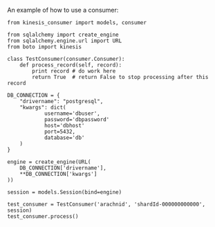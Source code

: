  
 An example of how to use a consumer:

    from kinesis_consumer import models, consumer

    from sqlalchemy import create_engine
    from sqlalchemy.engine.url import URL
    from boto import kinesis

    class TestConsumer(consumer.Consumer):
        def process_record(self, record):
            print record # do work here
            return True  # return False to stop processing after this record

    DB_CONNECTION = {
        "drivername": "postgresql",
        "kwargs": dict(
                username='dbuser', 
                password='dbpassword'
                host='dbhost'
                port=5432,
                database='db'
        )
    }

    engine = create_engine(URL(
        DB_CONNECTION['drivername'],
        **DB_CONNECTION['kwargs']
    ))

    session = models.Session(bind=engine)

    test_consumer = TestConsumer('arachnid', 'shardId-000000000000', session)
    test_consumer.process()
